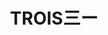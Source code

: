 ---
title: "TROIS三ー"
description: "TROIS三ー"
layout: shop
keywords:
  - 美食競賽
  - 台灣美食
  - 美食精選
datePublished: "2025-06-30"
dateModified: "2025-07-07"
city: "台中市"
district: "北屯區"
address: "台中市北屯區崇德一路53號"
phone: "0910557730"
geo: "24.176448657274662, 120.68876781424567"
google_map: "https://maps.app.goo.gl/XUqYEvHq18tRNAh27"
footinder: "https://footinder.com.tw/%E5%8F%B0%E4%B8%AD%E5%B8%82%E5%8C%97%E5%B1%AF%E5%8D%80/153117/"
official: "https://www.facebook.com/p/Trois%E4%B8%89%E4%B8%80-100076135776567"
award:
  - name: "500盤"
    year: "2024"
    entries:
      - dishes:
          - "菊芋/煙燻起司/山火腿/榛果"

---